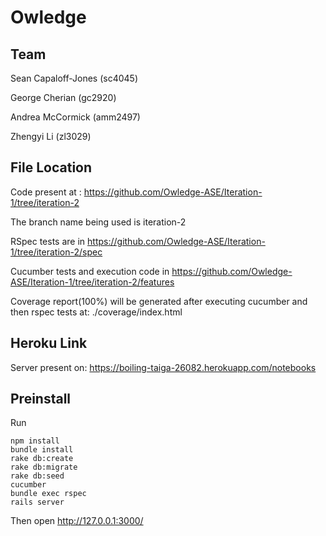 # Owledge

## Team
Sean Capaloff-Jones (sc4045)

George Cherian (gc2920)

Andrea McCormick (amm2497)

Zhengyi Li (zl3029)

## File Location

Code present at : https://github.com/Owledge-ASE/Iteration-1/tree/iteration-2

The branch name being used is iteration-2

RSpec tests are in https://github.com/Owledge-ASE/Iteration-1/tree/iteration-2/spec

Cucumber tests and execution code in https://github.com/Owledge-ASE/Iteration-1/tree/iteration-2/features

Coverage report(100%) will be generated after executing cucumber and then rspec tests at: ./coverage/index.html

## Heroku Link

Server present on: https://boiling-taiga-26082.herokuapp.com/notebooks

## Preinstall

Run
```
npm install
bundle install 
rake db:create 
rake db:migrate
rake db:seed
cucumber
bundle exec rspec
rails server

```
Then open http://127.0.0.1:3000/
